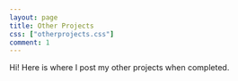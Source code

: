 ```yaml
---
layout: page
title: Other Projects
css: ["otherprojects.css"]
comment: 1
---
```


Hi! Here is where I post my other projects when completed.


